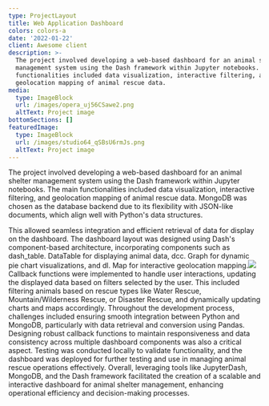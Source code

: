 ```yaml
---
type: ProjectLayout
title: Web Application Dashboard
colors: colors-a
date: '2022-01-22'
client: Awesome client
description: >-
  The project involved developing a web-based dashboard for an animal shelter
  management system using the Dash framework within Jupyter notebooks. The main
  functionalities included data visualization, interactive filtering, and
  geolocation mapping of animal rescue data. 
media:
  type: ImageBlock
  url: /images/opera_uj56CSawe2.png
  altText: Project image
bottomSections: []
featuredImage:
  type: ImageBlock
  url: /images/studio64_qSBsU6rmJs.png
  altText: Project image
---
```

The project involved developing a web-based dashboard for an animal shelter management system using the Dash framework within Jupyter notebooks. The main functionalities included data visualization, interactive filtering, and geolocation mapping of animal rescue data. MongoDB was chosen as the database backend due to its flexibility with JSON-like documents, which align well with Python's data structures.

This allowed seamless integration and efficient retrieval of data for display on the dashboard. The dashboard layout was designed using Dash's component-based architecture, incorporating components such as dash\_table. DataTable for displaying animal data, dcc. Graph for dynamic pie chart visualizations, and dl. Map for interactive geolocation mapping.![](https://preview--chloerbrit-930a6.stackbit.dev/images/opera_41PoCfSgDK.png) Callback functions were implemented to handle user interactions, updating the displayed data based on filters selected by the user. This included filtering animals based on rescue types like Water Rescue, Mountain/Wilderness Rescue, or Disaster Rescue, and dynamically updating charts and maps accordingly. Throughout the development process, challenges included ensuring smooth integration between Python and MongoDB, particularly with data retrieval and conversion using Pandas. Designing robust callback functions to maintain responsiveness and data consistency across multiple dashboard components was also a critical aspect. Testing was conducted locally to validate functionality, and the dashboard was deployed for further testing and use in managing animal rescue operations effectively. Overall, leveraging tools like JupyterDash, MongoDB, and the Dash framework facilitated the creation of a scalable and interactive dashboard for animal shelter management, enhancing operational efficiency and decision-making processes.
